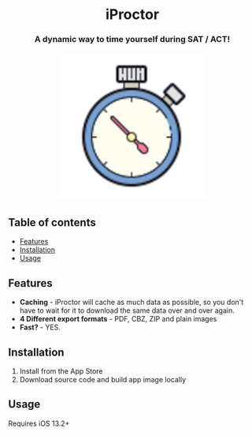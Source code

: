 <h1 align="center">
<strong>iProctor</strong>
</h1>

<!-- <p align="center"> -->
<!--     <img alt="Linux" src="https://img.shields.io/badge/Linux-FCC624?style=for-the-badge&logo=linux&logoColor=black"> -->
<!--     <img alt="macOS" src="https://img.shields.io/badge/mac%20os-000000?style=for-the-badge&logo=macos&logoColor=F0F0F0"> -->
<!--     <img alt="Windows" src="https://img.shields.io/badge/Windows-0078D6?style=for-the-badge&logo=windows&logoColor=white"> -->
<!-- </p> -->

<h3 align="center">
    <!-- The most advanced CLI manga downloader in the entire universe! -->
    A dynamic way to time yourself during SAT / ACT!
</h3>

<p align="center">
<!--     <img alt="Mangal 4 TUI" src="assets/tui.gif"> -->
    <img alt="iProctor" src="images/logo.png" width="300">
</p>


## Table of contents

- [Features](#features)
- [Installation](#installation)
- [Usage](#usage)

## Features

- __Caching__ - iProctor will cache as much data as possible, so you don't have to wait for it to download the same data over and over again. 
- __4 Different export formats__ - PDF, CBZ, ZIP and plain images
- __Fast?__ - YES.

## Installation

<!-- ### Script (Linux, MacOS, Windows) -->
1. Install from the App Store
2. Download source code and build app image locally


## Usage

Requires iOS 13.2+

